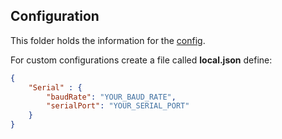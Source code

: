 ## Configuration
This folder holds the information for the [config](https://www.npmjs.com/package/config).

For custom configurations create a file called **local.json** define:
```json
{
    "Serial" : {
        "baudRate": "YOUR_BAUD_RATE",
        "serialPort": "YOUR_SERIAL_PORT"
    }
}
```

